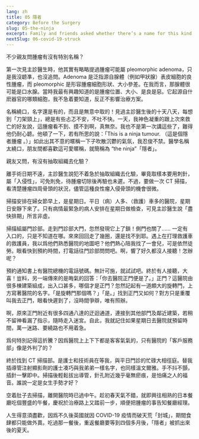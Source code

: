 ```yaml
---
lang: zh
title: 05 隱者
category: Before the Surgery
slug: 05-the-ninja
excerpt: Family and friends asked whether there’s a name for this kind of tumour. Well, yes. When I was receiving the MRI scan results, my consultant surgeon actually mentioned the term “pleomorphic adenoma” but didn’t dwell on it.
nextSlug: 06-covid-19-struck
---
```


<p class="cn">不少親友問腫瘤有沒有特別名稱？

<p class="cn">第一次見主診醫生時，他其實有略略提過腫瘤可能屬 pleomorphic adenoma，只是我沒聼凖，也沒追問。Adenoma 是泛指源自腺體（例如甲狀腺）表皮細胞的良性腫瘤，而 pleomorphic 是形容腫瘤細胞形狀、大小參差。在我而言，那腺體很可能是口水腺。當時我最有興趣知道的是腫瘤位置、大小、是良是惡。它起源自什麽器官的哪類細胞，我不急着要知道，反正不影響治療方案。

<p class="cn">名稱繞口，名字還是有的，而且是無意中取的！見過主診醫生後的十天八天，每想到「刀架頸上」，總是有些忐忑不安，不吐不快。一天，我神色凝重的跟上次來救亡的好友說，這腫瘤看不到、摸不到啊，真無奈。我也不是第一次講這些了，難得他仍耐心聼。他頓了一下，若有所思的說：「This is a ninja tumour. （這是個隱者腫瘤 。）」如此出其不意的暱稱一下子吹散沉鬱的氣氛，我忍俊不禁。醫學名稱太繞口，朋友間都喜歡這可愛暱稱，就簡稱為 “the ninja”「隱者」。

<p class="cn">親友又問，有沒有抽取組織去化驗？

<p class="cn">離手術日期不遠，主診醫生說犯不着急於抽取組織去化驗，畢竟取樣本要用刺針，屬「入侵性」，可免則免，待腫瘤切除後再驗也未遲。不過，要做一次 CT 掃描，看清楚腫瘤四周骨頭的狀況，儘管這種良性瘤入侵骨頭的機會很微。

<p class="cn">掃描安排在婦女節早上，是星期日。平日（病）人多、（救護）車多的醫院，星期日安靜下來了。只有病情最緊急的病人安排在星期日做檢查，可見主診醫生說「盡快排期」所言非虛。

<p class="cn">掃描組屬門診部。走到門診部大門，忽然發現它上了鎖！側門也關了…… 一定有入口的，只是不知道在哪。來來回回走了幾圈，還是找不到耶。遇上在打理救護車的救護員，我以爲他們熟悉醫院的地圖吧？他們熱心陪我找了一會兒，可是依然徒勞。眼看快到預約時間，打電話往門診部問問吧。啊，響了好久都沒人接聽！怎辦呢？

<p class="cn">預約通知書上有醫院總機的電話號碼。無計可施，就試試吧。終於有人接聽，大喜！豈料，另一端傳來的是晦氣的回答：「你去醫院正門便是了。」正門？這醫院由很多棟建築組成，出入口甚多，哪個才是正門？忽然記起有一道頗大的旋轉門，上方寫著醫院的名字。「是旋轉門那個嗎？」「是。」找到正門又如何？對方只是重覆叫我去正門，眼看快遲到了，沒時間爭辯，唯有照辦。

<p class="cn">啊，原來正門附近有很多四通八達的迂迴通道，連接到其他部門及鄰近建築，若稍不留神看漏了指示，隨時走入迷宮。自此，我就記住如果星期日去醫院就預留時間，萬一迷路、要繞路也不用着急。

<p class="cn">爲何特別記得這折騰？因爲醫院上上下下都是客客氣氣的，只有醫院的「客戶服務部」像是外判了的？

<p class="cn">終於找到 CT 掃描部。是護士和技術員在等我，與平日門診的忙碌大相徑庭。替我插導管注射顯影劑的護士凑巧與我弟弟一樣名字，也同樣溫文爾雅。手不抖不顫，插針一擊即中。掃描後輕鬆拔出導管，針孔附近幾乎毫無瘀痕，是怕痛之人的福音。誰說一定是女生手勢才好？

<p class="cn">空着肚子去掃描，離開醫院時已過中午。趁初春天氣不錯，就即興往相熟的日本餐廳吃個豐盛的午餐，慶祝於治療路上又踏前一步，順便把腫瘤的事告知餐廳經理。

<p class="cn">人生得意須盡歡，因爲不久後英國就因 COVID-19 疫情而破天荒「封城」，期間食肆都只能做外賣。吃過那一餐後，重返餐廳要等到四個多月後，「隱者」被抓出來後的夏天。